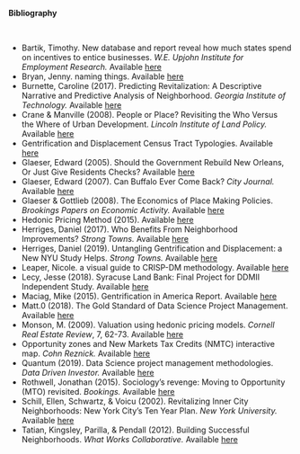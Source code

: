 
**Bibliography**
  
<br>
  
- Bartik, Timothy. New database and report reveal how much states spend on incentives to entice businesses. *W.E. Upjohn Institute for Employment Research.* Available [here](https://www.upjohn.org/research-highlights/new-database-and-report-reveal-how-much-states-spend-incentives-entice-businesses)
- Bryan, Jenny. naming things. Available [here](https://www2.stat.duke.edu/~rcs46/lectures_2015/01-markdown-git/slides/naming-slides/naming-slides.pdf)
- Burnette, Caroline (2017). Predicting Revitalization: A Descriptive Narrative and Predictive Analysis of Neighborhood. *Georgia Institute of Technology.* Available [here](https://watts-college.github.io/cpp-528-spr-2022/articles/revitalization/predicting-revitalization.pdf)
- Crane & Manville (2008). People or Place? Revisiting the Who Versus the Where of Urban Development. *Lincoln Institute of Land Policy.* Available [here]( https://watts-college.github.io/cpp-528-spr-2022/articles/revitalization/people-or-place-revisiting-the-debate.pdf)
- Gentrification and Displacement Census Tract Typologies. Available [here](https://github.com/DS4PS/cpp-528-spr-2020/blob/master/articles/gentrification/gentrification-methodology.pdf)
- Glaeser, Edward (2005). Should the Government Rebuild New Orleans, Or Just Give Residents Checks? Available [here](https://are.berkeley.edu/~ligon/Teaching/EEP100/glaeser05.pdf)
- Glaeser, Edward (2007). Can Buffalo Ever Come Back? *City Journal.* Available [here](https://www.city-journal.org/html/can-buffalo-ever-come-back-13050.html)
- Glaeser & Gottlieb (2008). The Economics of Place Making Policies. *Brookings Papers on Economic Activity.* Available [here](https://github.com/DS4PS/cpp-528-spr-2020/raw/master/articles/revitalization/the-economics-of-place-making-policies.pdf)
- Hedonic Pricing Method (2015). Available [here](https://watts-college.github.io/cpp-528-template/articles/home-value-change/hedonic-pricing-method.pdf)
- Herriges, Daniel (2017). Who Benefits From Neighborhood Improvements? *Strong Towns.* Available [here](https://www.strongtowns.org/journal/2017/11/1/who-benefits-from-neighborhood-improvements)
- Herriges, Daniel (2019). Untangling Gentrification and Displacement: a New NYU Study Helps. *Strong Towns.* Available [here](https://www.strongtowns.org/journal/2019/8/1/untangling-gentrification-and-displacement)
- Leaper, Nicole. a visual guide to CRISP-DM methodology. Available [here](https://exde.files.wordpress.com/2009/03/crisp_visualguide.pdf)
- Lecy, Jesse (2018). Syracuse Land Bank: Final Project for DDMII Independent Study. Available [here](https://lecy.github.io/SyracuseLandBank/litreview.html)
- Maciag, Mike (2015). Gentrification in America Report. Available [here](https://github.com/DS4PS/cpp-528-spr-2020/blob/master/articles/gentrification/gentrification-in-america-report.pdf)
- Matt.0 (2018). The Gold Standard of Data Science Project Management. Available [here](https://towardsdatascience.com/the-gold-standard-of-data-science-project-management-13d68c9e85d6)
- Monson, M. (2009). Valuation using hedonic pricing models. *Cornell Real Estate Review*, 7, 62-73. Available [here](https://watts-college.github.io/cpp-528-template/articles/home-value-change/valuation-using-hedonic-pricing-models.pdf)
- Opportunity zones and New Markets Tax Credits (NMTC) interactive map. *Cohn Reznick.* Available [here](https://www.cohnreznick.com/nmtc-map)
- Quantum (2019). Data Science project management methodologies. *Data Driven Investor.* Available [here](https://medium.datadriveninvestor.com/data-science-project-management-methodologies-f6913c6b29eb)
- Rothwell, Jonathan (2015). Sociology’s revenge: Moving to Opportunity (MTO) revisited. *Bookings.* Available [here](https://www.brookings.edu/blog/social-mobility-memos/2015/05/06/sociologys-revenge-moving-to-opportunity-mto-revisited/)
- Schill, Ellen, Schwartz, & Voicu (2002). Revitalizing Inner City Neighborhoods: New York City’s Ten Year Plan. *New York University.* Available [here](https://github.com/DS4PS/cpp-528-spr-2020/raw/master/articles/revitalization/Revitalizing_Inner_City_Neighborhoods.pdf)
- Tatian, Kingsley, Parilla, & Pendall (2012). Building Successful Neighborhoods. *What Works Collaborative.* Available [here](https://watts-college.github.io/cpp-528-spr-2022/articles/revitalization/building-successful-neighborhoods.pdf)
